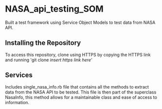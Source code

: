 # NASA_api_testing_SOM
Built a test framework using Service Object Models to test data from NASA API.

## Installing the Repository
To access this repository, clone using HTTPS by copying the HTTPS link and running 'git clone <i>insert https link here'</i>

## Services
Includes single_nasa_info.rb file that contains all the methods to extract data from the NASA API to be tested. This file is then part of the superclass NasaInfo, this method allows for a maintainable class and ease of access to information.

